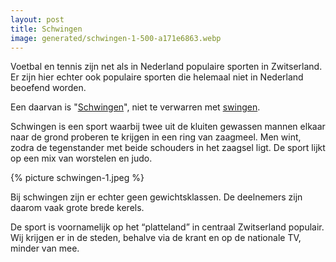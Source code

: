 ```yaml
---
layout: post
title: Schwingen
image: generated/schwingen-1-500-a171e6863.webp
---
```


Voetbal en tennis zijn net als in Nederland populaire sporten in Zwitserland. Er zijn hier echter ook populaire sporten die helemaal niet in Nederland beoefend worden.

Een daarvan is "[Schwingen](https://de.wikipedia.org/wiki/Schwingen)", niet te verwarren met [swingen](<https://nl.wikipedia.org/wiki/Swingen_(partnerruil)>).

Schwingen is een sport waarbij twee uit de kluiten gewassen mannen elkaar naar de grond proberen te krijgen in een ring van zaagmeel. Men wint, zodra de tegenstander met beide schouders in het zaagsel ligt. De sport lijkt op een mix van worstelen en judo.

{% picture schwingen-1.jpeg %}

Bij schwingen zijn er echter geen gewichtsklassen. De deelnemers zijn daarom vaak grote brede kerels.

De sport is voornamelijk op het “platteland” in centraal Zwitserland populair. Wij krijgen er in de steden, behalve via de krant en op de nationale TV, minder van mee.
